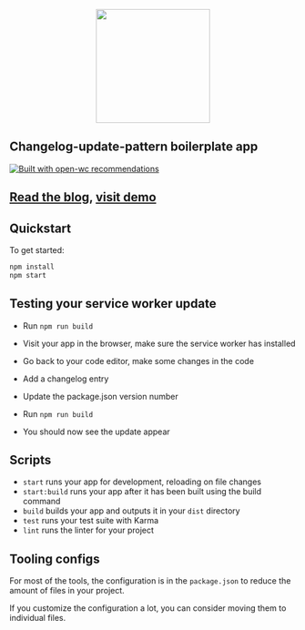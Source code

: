 <p align="center">
  <img width="200" src="https://open-wc.org/hero.png"></img>
</p>

## Changelog-update-pattern boilerplate app

[![Built with open-wc recommendations](https://img.shields.io/badge/built%20with-open--wc-blue.svg)](https://github.com/open-wc)

## [Read the blog](https://dev.to/thepassle/on-pwa-update-patterns-4fgm), [visit demo](https://thirsty-leakey-0d6e69.netlify.app/)

## Quickstart

To get started:

```bash
npm install
npm start
```

## Testing your service worker update

- Run `npm run build`
- Visit your app in the browser, make sure the service worker has installed

- Go back to your code editor, make some changes in the code
- Add a changelog entry
- Update the package.json version number
- Run `npm run build`

- You should now see the update appear

## Scripts

- `start` runs your app for development, reloading on file changes
- `start:build` runs your app after it has been built using the build command
- `build` builds your app and outputs it in your `dist` directory
- `test` runs your test suite with Karma
- `lint` runs the linter for your project

## Tooling configs

For most of the tools, the configuration is in the `package.json` to reduce the amount of files in your project.

If you customize the configuration a lot, you can consider moving them to individual files.